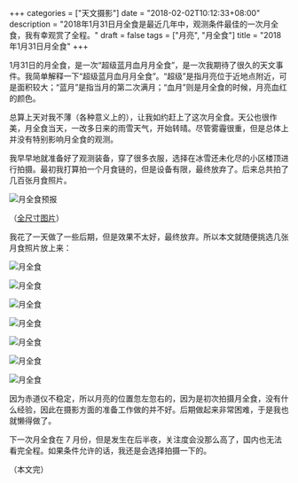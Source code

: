 +++
categories = ["天文摄影"]
date = "2018-02-02T10:12:33+08:00"
description = "2018年1月31日月全食是最近几年中，观测条件最佳的一次月全食，我有幸观赏了全程。"
draft = false
tags = ["月亮", "月全食"]
title = "2018年1月31日月全食"
+++

1月31日的月全食，是一次“超级蓝月血月月全食”，是一次我期待了很久的天文事件。我简单解释一下“超级蓝月血月月全食”。“超级”是指月亮位于近地点附近，可是面积较大；“蓝月”是指当月的第二次满月；“血月”则是月全食的时候，月亮血红的颜色。

总算上天对我不薄（各种意义上的），让我如约赶上了这次月全食。天公也很作美，月全食当天，一改多日来的雨雪天气，开始转晴。尽管雾霾很重，但是总体上并没有特别影响月全食的观测。

我早早地就准备好了观测装备，穿了很多衣服，选择在冰雪还未化尽的小区楼顶进行拍摄。最初我打算拍一个月食链的，但是设备有限，最终放弃了。后来总共拍了几百张月食照片。

![月全食预报](/images/luna_eclipse_20180131_predict_small.jpg)

（[全尺寸图片](/images/luna_eclipse_20180131_predict.jpg)）

我花了一天做了一些后期，但是效果不太好，最终放弃。所以本文就随便挑选几张月食照片放上来：

![月全食](/images/lunar_eclipse_180131_01.jpg)

![月全食](/images/lunar_eclipse_180131_02.jpg)

![月全食](/images/lunar_eclipse_180131_03.jpg)

![月全食](/images/lunar_eclipse_180131_04.jpg)

![月全食](/images/lunar_eclipse_180131_05.jpg)

![月全食](/images/lunar_eclipse_180131_06.jpg)

![月全食](/images/lunar_eclipse_180131_07.jpg)

因为赤道仪不稳定，所以月亮的位置忽左忽右的，因为是初次拍摄月全食，没有什么经验，因此在摄影方面的准备工作做的并不好。后期做起来非常困难，于是我也就懒得做了。

下一次月全食在 7 月份，但是发生在后半夜，关注度会没那么高了，国内也无法看完全程。如果条件允许的话，我还是会选择拍摄一下的。

（本文完）

